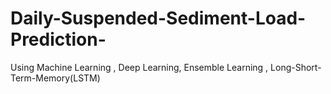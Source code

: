 # Daily-Suspended-Sediment-Load-Prediction-
Using Machine Learning , Deep Learning, Ensemble Learning , Long-Short-Term-Memory(LSTM)
